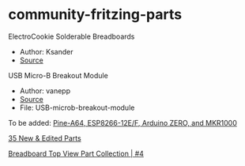 # community-fritzing-parts

ElectroCookie Solderable Breadboards
- Author: Ksander
- [Source](https://forum.fritzing.org/t/electrocookie-solderable-breadboards/16370)

USB Micro-B Breakout Module
- Author: vanepp
- [Source](https://forum.fritzing.org/t/my-new-parts-created-and-tested/7839)
- File: USB-microb-breakout-module

To be added:
[Pine-A64, ESP8266-12E/F, Arduino ZERO, and MKR1000](https://forum.fritzing.org/t/pine-a64-esp8266-12e-f-arduino-zero-and-mkr1000-new-fritzing-parts)

[35 New & Edited Parts](https://forum.fritzing.org/t/35-new-edited-parts)

[Breadboard Top View Part Collection | #4](https://forum.fritzing.org/t/breadboard-top-view-part-collection-4/10063)
